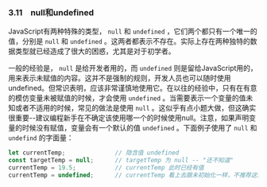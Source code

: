 ### 3.11　null和undefined

JavaScript有两种特殊的类型， `null` 和 `undefined` ，它们两个都只有一个唯一的值，分别是 `null` 和 `undefined` 。这两者都表示不存在。实际上存在两种独特的数据类型就已经造成了很大的困惑，尤其是对于初学者。

一般的经验是， `null` 是给开发者用的，而 `undefined` 则是留给JavaScript用的，用来表示未赋值的内容。这并不是强制的规则，开发人员也可以随时使用undefined。但常识表明，应该非常谨慎地使用它。在以往的经验中，只有在有意的模仿变量未被赋值的时候，才会使用 `undefined` 。当需要表示一个变量的值未知或者不适用的时候，常见的做法是使用 `null` 。这似乎有点小题大做，但这确实很重要--建议编程新手在不确定该使用哪一个的时候使用null。注意，如果声明变量的时候没有赋值，变量会有一个默认的值 `undefined` 。下面例子使用了 `null` 和 `undefind` 的字面量：

```javascript
let currentTemp;              // 隐含值 undefined
const targetTemp = null;      // targetTemp 为 null -- "还不知道"
currentTemp = 19.5;           // currentTemp 此时已经有值
currentTemp = undefined;      // currentTemp 看上去跟未初始化一样，不推荐这么做
```

